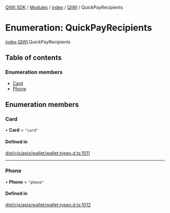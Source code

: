 [QIWI SDK](../README.md) / [Modules](../modules.md) / [index](../modules/index.md) / [QIWI](../modules/index.QIWI.md) / QuickPayRecipients

# Enumeration: QuickPayRecipients

[index](../modules/index.md).[QIWI](../modules/index.QIWI.md).QuickPayRecipients

## Table of contents

### Enumeration members

- [Card](index.QIWI.QuickPayRecipients.md#card)
- [Phone](index.QIWI.QuickPayRecipients.md#phone)

## Enumeration members

### Card

• **Card** = `"card"`

#### Defined in

[dist/cjs/apis/wallet/wallet.types.d.ts:1011](https://github.com/AlexXanderGrib/node-qiwi-sdk/blob/87e5174/dist/cjs/apis/wallet/wallet.types.d.ts#L1011)

___

### Phone

• **Phone** = `"phone"`

#### Defined in

[dist/cjs/apis/wallet/wallet.types.d.ts:1012](https://github.com/AlexXanderGrib/node-qiwi-sdk/blob/87e5174/dist/cjs/apis/wallet/wallet.types.d.ts#L1012)
